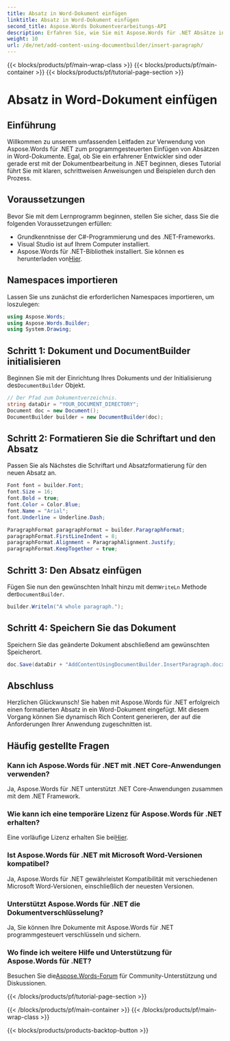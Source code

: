 ```yaml
---
title: Absatz in Word-Dokument einfügen
linktitle: Absatz in Word-Dokument einfügen
second_title: Aspose.Words Dokumentverarbeitungs-API
description: Erfahren Sie, wie Sie mit Aspose.Words für .NET Absätze in Word-Dokumente einfügen. Folgen Sie unserem ausführlichen Tutorial zur nahtlosen Dokumentbearbeitung.
weight: 10
url: /de/net/add-content-using-documentbuilder/insert-paragraph/
---
```


{{< blocks/products/pf/main-wrap-class >}}
{{< blocks/products/pf/main-container >}}
{{< blocks/products/pf/tutorial-page-section >}}

# Absatz in Word-Dokument einfügen

## Einführung

Willkommen zu unserem umfassenden Leitfaden zur Verwendung von Aspose.Words für .NET zum programmgesteuerten Einfügen von Absätzen in Word-Dokumente. Egal, ob Sie ein erfahrener Entwickler sind oder gerade erst mit der Dokumentbearbeitung in .NET beginnen, dieses Tutorial führt Sie mit klaren, schrittweisen Anweisungen und Beispielen durch den Prozess.

## Voraussetzungen

Bevor Sie mit dem Lernprogramm beginnen, stellen Sie sicher, dass Sie die folgenden Voraussetzungen erfüllen:
- Grundkenntnisse der C#-Programmierung und des .NET-Frameworks.
- Visual Studio ist auf Ihrem Computer installiert.
-  Aspose.Words für .NET-Bibliothek installiert. Sie können es herunterladen von[Hier](https://releases.aspose.com/words/net/).

## Namespaces importieren

Lassen Sie uns zunächst die erforderlichen Namespaces importieren, um loszulegen:
```csharp
using Aspose.Words;
using Aspose.Words.Builder;
using System.Drawing;
```

## Schritt 1: Dokument und DocumentBuilder initialisieren

 Beginnen Sie mit der Einrichtung Ihres Dokuments und der Initialisierung des`DocumentBuilder` Objekt.
```csharp
// Der Pfad zum Dokumentverzeichnis.
string dataDir = "YOUR_DOCUMENT_DIRECTORY";
Document doc = new Document();
DocumentBuilder builder = new DocumentBuilder(doc);
```

## Schritt 2: Formatieren Sie die Schriftart und den Absatz

Passen Sie als Nächstes die Schriftart und Absatzformatierung für den neuen Absatz an.
```csharp
Font font = builder.Font;
font.Size = 16;
font.Bold = true;
font.Color = Color.Blue;
font.Name = "Arial";
font.Underline = Underline.Dash;

ParagraphFormat paragraphFormat = builder.ParagraphFormat;
paragraphFormat.FirstLineIndent = 8;
paragraphFormat.Alignment = ParagraphAlignment.Justify;
paragraphFormat.KeepTogether = true;
```

## Schritt 3: Den Absatz einfügen

 Fügen Sie nun den gewünschten Inhalt hinzu mit dem`WriteLn` Methode der`DocumentBuilder`.
```csharp
builder.Writeln("A whole paragraph.");
```

## Schritt 4: Speichern Sie das Dokument

Speichern Sie das geänderte Dokument abschließend am gewünschten Speicherort.
```csharp
doc.Save(dataDir + "AddContentUsingDocumentBuilder.InsertParagraph.docx");
```

## Abschluss

Herzlichen Glückwunsch! Sie haben mit Aspose.Words für .NET erfolgreich einen formatierten Absatz in ein Word-Dokument eingefügt. Mit diesem Vorgang können Sie dynamisch Rich Content generieren, der auf die Anforderungen Ihrer Anwendung zugeschnitten ist.

## Häufig gestellte Fragen

### Kann ich Aspose.Words für .NET mit .NET Core-Anwendungen verwenden?
Ja, Aspose.Words für .NET unterstützt .NET Core-Anwendungen zusammen mit dem .NET Framework.

### Wie kann ich eine temporäre Lizenz für Aspose.Words für .NET erhalten?
 Eine vorläufige Lizenz erhalten Sie bei[Hier](https://purchase.aspose.com/temporary-license/).

### Ist Aspose.Words für .NET mit Microsoft Word-Versionen kompatibel?
Ja, Aspose.Words für .NET gewährleistet Kompatibilität mit verschiedenen Microsoft Word-Versionen, einschließlich der neuesten Versionen.

### Unterstützt Aspose.Words für .NET die Dokumentverschlüsselung?
Ja, Sie können Ihre Dokumente mit Aspose.Words für .NET programmgesteuert verschlüsseln und sichern.

### Wo finde ich weitere Hilfe und Unterstützung für Aspose.Words für .NET?
 Besuchen Sie die[Aspose.Words-Forum](https://forum.aspose.com/c/words/8) für Community-Unterstützung und Diskussionen.

{{< /blocks/products/pf/tutorial-page-section >}}

{{< /blocks/products/pf/main-container >}}
{{< /blocks/products/pf/main-wrap-class >}}

{{< blocks/products/products-backtop-button >}}

